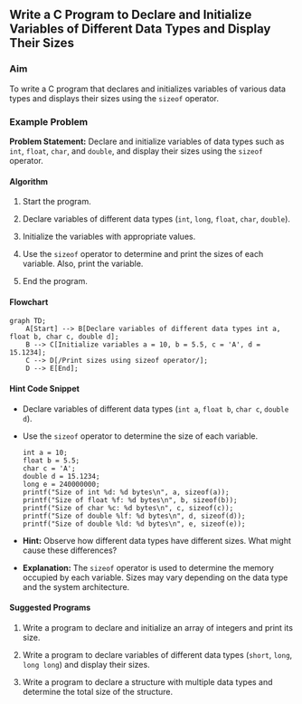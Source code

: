 ## Write a C Program to Declare and Initialize Variables of Different Data Types and Display Their Sizes

### Aim

To write a C program that declares and initializes variables of various data types and displays their sizes using the `sizeof` operator.

### Example Problem

**Problem Statement:** Declare and initialize variables of data types such as `int`, `float`, `char`, and `double`, and display their sizes using the `sizeof` operator.

#### Algorithm

1.  Start the program.
    
2.  Declare variables of different data types (`int`, `long`, `float`, `char`, `double`).
    
3.  Initialize the variables with appropriate values.
    
4.  Use the `sizeof` operator to determine and print the sizes of each variable. Also, print the variable.
    
5.  End the program.
    

#### Flowchart

```mermaid
graph TD;
    A[Start] --> B[Declare variables of different data types int a, float b, char c, double d];
    B --> C[Initialize variables a = 10, b = 5.5, c = 'A', d = 15.1234];
    C --> D[/Print sizes using sizeof operator/];
    D --> E[End];
```

#### Hint Code Snippet

-   Declare variables of different data types (`int a`, `float b`, `char c`, `double d`).
    
-   Use the `sizeof` operator to determine the size of each variable.
    
    ```
    int a = 10;
    float b = 5.5;
    char c = 'A';
    double d = 15.1234;
    long e = 240000000;
    printf("Size of int %d: %d bytes\n", a, sizeof(a));
    printf("Size of float %f: %d bytes\n", b, sizeof(b));
    printf("Size of char %c: %d bytes\n", c, sizeof(c));
    printf("Size of double %lf: %d bytes\n", d, sizeof(d));
    printf("Size of double %ld: %d bytes\n", e, sizeof(e));
    ```
    
-   **Hint:** Observe how different data types have different sizes. What might cause these differences?
    
-   **Explanation:** The `sizeof` operator is used to determine the memory occupied by each variable. Sizes may vary depending on the data type and the system architecture.
    

#### Suggested Programs

1.  Write a program to declare and initialize an array of integers and print its size.
    
2.  Write a program to declare variables of different data types (`short`, `long`, `long long`) and display their sizes.
    
3.  Write a program to declare a structure with multiple data types and determine the total size of the structure.
<!--stackedit_data:
eyJoaXN0b3J5IjpbMTIwMjcwNTIyOCwtMTA4NDU1MzE4NCwtMj
ExNzYwMDMzNV19
-->